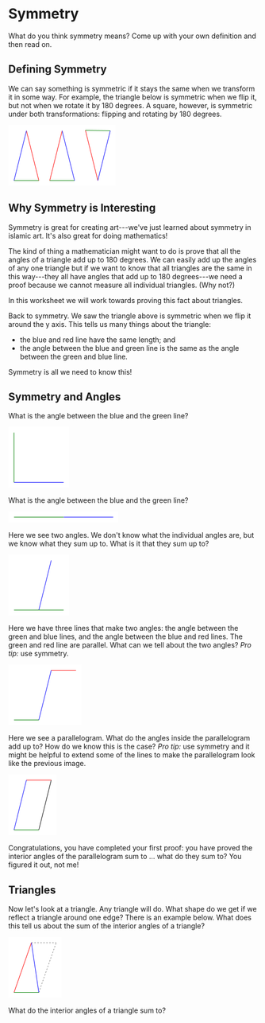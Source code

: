 # Symmetry

What do you think symmetry means? Come up with your own definition and then read on.


## Defining Symmetry

We can say something is symmetric if it stays the same when we transform it in some way. For example, the triangle below is symmetric when we flip it, but not when we rotate it by 180 degrees. A square, however, is symmetric under both transformations: flipping and rotating by 180 degrees.

![A isoceles triangle flipped and rotated](img/1-triangle.png)


## Why Symmetry is Interesting

Symmetry is great for creating art---we've just learned about symmetry in islamic art. It's also great for doing mathematics! 

The kind of thing a mathematician might want to do is prove that all the angles of a triangle add up to 180 degrees. We can easily add up the angles of any one triangle but if we want to know that all triangles are the same in this way---they all have angles that add up to 180 degrees---we need a proof because we cannot measure all individual triangles. (Why not?)

In this worksheet we will work towards proving this fact about triangles.

Back to symmetry. We saw the triangle above is symmetric when we flip it around the y axis. This tells us many things about the triangle:

- the blue and red line have the same length; and
- the angle between the blue and green line is the same as the angle between the green and blue line.

Symmetry is all we need to know this!


## Symmetry and Angles

What is the angle between the blue and the green line?

![](img/1-ninety.png)

What is the angle between the blue and the green line?

![](img/1-one-eighty.png)

Here we see two angles. We don't know what the individual angles are, but we know what they sum up to. What is it that they sum up to?

![](img/1-two-angles.png)

Here we have three lines that make two angles: the angle between the green and blue lines, and the angle between the blue and red lines. The green and red line are parallel. What can we tell about the two angles? *Pro tip:* use symmetry.

![](img/1-two-angles-symmetry.png)

Here we see a parallelogram. What do the angles inside the parallelogram add up to? How do we know this is the case? *Pro tip:* use symmetry and it might be helpful to extend some of the lines to make the parallelogram look like the previous image.

![A parallelogram](img/1-parallelogram.png)

Congratulations, you have completed your first proof: you have proved the interior angles of the parallelogram sum to ... what do they sum to? You figured it out, not me!


## Triangles

Now let's look at a triangle. Any triangle will do. What shape do we get if we reflect a triangle around one edge? There is an example below. What does this tell us about the sum of the interior angles of a triangle?

![A triangle reflected around an edge](img/1-enscribed-triangle.png)

What do the interior angles of a triangle sum to?
